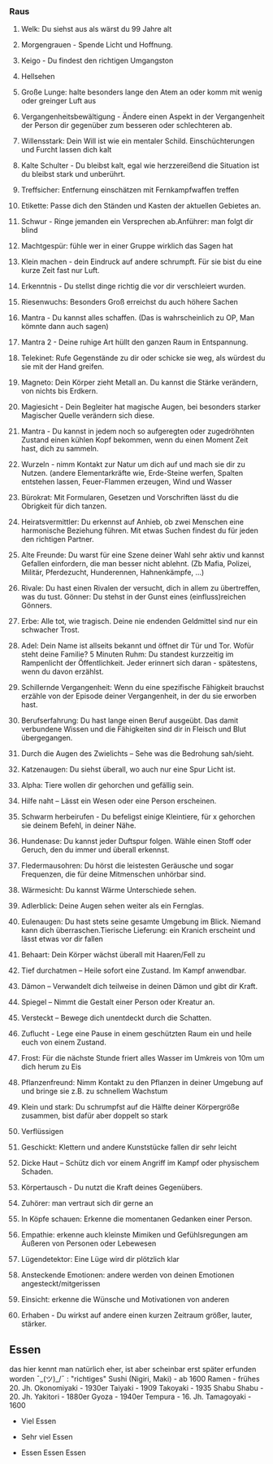 ### Raus

1. Welk: Du siehst aus als wärst du 99 Jahre alt
2. Morgengrauen - Spende Licht und Hoffnung.
3. Keigo - Du findest den richtigen Umgangston <!-- https://de.wikipedia.org/wiki/Japanische_H%C3%B6flichkeitssprache -->
4. Hellsehen
5. Große Lunge: halte besonders lange den Atem an oder komm mit wenig oder greinger Luft aus
6. Vergangenheitsbewältigung - Ändere einen Aspekt in der Vergangenheit der Person dir gegenüber zum besseren oder schlechteren ab. 
7. Willensstark: Dein Will ist wie ein mentaler Schild. Einschüchterungen und Furcht lassen dich kalt 
8. Kalte Schulter - Du bleibst kalt, egal wie herzzereißend die Situation ist du bleibst stark und unberührt. 
9. Treffsicher: Entfernung einschätzen mit Fernkampfwaffen treffen 
10. Etikette: Passe dich den Ständen und Kasten der aktuellen Gebietes an. 
11. Schwur - Ringe jemanden ein Versprechen ab.Anführer: man folgt dir blind 
12. Machtgespür: fühle wer in einer Gruppe wirklich das Sagen hat 
13. Klein machen - dein Eindruck auf andere schrumpft. Für sie bist du eine kurze Zeit fast nur Luft. 
14. Erkenntnis - Du stellst dinge richtig die vor dir verschleiert wurden. 
15. Riesenwuchs: Besonders Groß erreichst du auch höhere Sachen 
16. Mantra - Du kannst alles schaffen. (Das is wahrscheinlich zu OP, Man kömnte dann auch sagen) 
17. Mantra 2 - Deine ruhige Art hüllt den ganzen Raum in Entspannung.
18. Telekinet: Rufe Gegenstände zu dir oder schicke sie weg, als würdest du sie mit der Hand greifen. 
19. Magneto: Dein Körper zieht Metall an. Du kannst die Stärke verändern, von nichts bis Erdkern.
20. Magiesicht - Dein Begleiter hat magische Augen, bei besonders starker Magischer Quelle verändern sich diese.
21. Mantra - Du kannst in jedem noch so aufgeregten oder zugedröhnten Zustand einen kühlen Kopf bekommen, wenn du einen Moment Zeit hast, dich zu sammeln. 
22. Wurzeln - nimm Kontakt zur Natur um dich auf und mach sie dir zu Nutzen. (andere Elementarkräfte wie, Erde-Steine werfen, Spalten entstehen lassen, Feuer-Flammen erzeugen, Wind und Wasser
23. Bürokrat: Mit Formularen, Gesetzen und Vorschriften lässt du die Obrigkeit für dich tanzen.  
24. Heiratsvermittler: Du erkennst auf Anhieb, ob zwei Menschen eine harmonische Beziehung führen. Mit etwas Suchen findest du für jeden den richtigen Partner.  
25. Alte Freunde: Du warst für eine Szene deiner Wahl sehr aktiv und kannst Gefallen einfordern, die man besser nicht ablehnt. (Zb Mafia, Polizei, Militär, Pferdezucht, Hunderennen, Hahnenkämpfe, ...)  
26. Rivale: Du hast einen Rivalen der versucht, dich in allem zu übertreffen, was du tust.  Gönner: Du stehst in der Gunst eines (einfluss)reichen Gönners. 
27. Erbe: Alle tot, wie tragisch. Deine nie endenden Geldmittel sind nur ein schwacher Trost. 
28. Adel: Dein Name ist allseits bekannt und öffnet dir Tür und Tor. Wofür steht deine Familie?  5 Minuten Ruhm: Du standest kurzzeitig im Rampenlicht der Öffentlichkeit. Jeder erinnert sich daran - spätestens, wenn du davon erzählst.  
29. Schillernde Vergangenheit: Wenn du eine spezifische Fähigkeit brauchst erzähle von der Episode deiner Vergangenheit, in der du sie erworben hast. 
30. Berufserfahrung: Du hast lange einen Beruf ausgeübt. Das damit verbundene Wissen und die Fähigkeiten sind dir in Fleisch und Blut übergegangen.
31. Durch die Augen des Zwielichts – Sehe was die Bedrohung sah/sieht. <!-- ? -->
32. Katzenaugen: Du siehst überall, wo auch nur eine Spur Licht ist.
33. Alpha: Tiere wollen dir gehorchen und gefällig sein.
34. Hilfe naht – Lässt ein Wesen oder eine Person erscheinen.
35. Schwarm herbeirufen - Du befeligst einige Kleintiere, für x gehorchen sie deinem Befehl, in deiner Nähe. 
36. Hundenase: Du kannst jeder Duftspur folgen. Wähle einen Stoff oder Geruch, den du immer und überall erkennst. 
37. Fledermausohren: Du hörst die leistesten Geräusche und sogar Frequenzen, die für deine Mitmenschen unhörbar sind. 
38. Wärmesicht: Du kannst Wärme Unterschiede sehen.  
39. Adlerblick: Deine Augen sehen weiter als ein Fernglas. 
40. Eulenaugen: Du hast stets seine gesamte Umgebung im Blick. Niemand kann dich überraschen.Tierische Lieferung: ein Kranich erscheint und lässt etwas vor dir fallen
41. Behaart: Dein Körper wächst überall mit Haaren/Fell zu
42. Tief durchatmen – Heile sofort eine Zustand. Im Kampf anwendbar.
43. Dämon – Verwandelt dich teilweise in deinen Dämon und gibt dir Kraft.
44. Spiegel – Nimmt die Gestalt einer Person oder Kreatur an.
45. Versteckt – Bewege dich unentdeckt durch die Schatten.
46. Zuflucht - Lege eine Pause in einem geschützten Raum ein und heile euch von einem Zustand.
47. Frost: Für die nächste Stunde friert alles Wasser im Umkreis von 10m um dich herum zu Eis
48. Pflanzenfreund: Nimm Kontakt zu den Pflanzen in deiner Umgebung auf und bringe sie z.B. zu schnellem Wachstum
49. Klein und stark: Du schrumpfst auf die Hälfte deiner Körpergröße zusammen, bist dafür aber doppelt so stark
50. Verflüssigen
51. Geschickt: Klettern und andere Kunststücke fallen dir sehr leicht
52. Dicke Haut – Schütz dich vor einem Angriff im Kampf oder physischem Schaden.
53. Körpertausch - Du nutzt die Kraft deines Gegenübers.
54. Zuhörer: man vertraut sich dir gerne an 
55. In Köpfe schauen: Erkenne die momentanen Gedanken einer Person.
56. Empathie: erkenne auch kleinste Mimiken und Gefühlsregungen am Äußeren von Personen oder Lebewesen
57. Lügendetektor: Eine Lüge wird dir plötzlich klar

58. Ansteckende Emotionen: andere werden von deinen Emotionen angesteckt/mitgerissen
59. Einsicht: erkenne die Wünsche und Motivationen von anderen
60. Erhaben - Du wirkst auf andere einen kurzen Zeitraum größer, lauter, stärker.

## Essen
das hier kennt man natürlich eher, ist aber scheinbar erst später erfunden worden ¯\_(ツ)_/¯ :
	"richtiges" Sushi (Nigiri, Maki) - ab 1600
	Ramen - frühes 20. Jh.
	Okonomiyaki - 1930er
	Taiyaki - 1909
	Takoyaki - 1935
	Shabu Shabu - 20. Jh.
	Yakitori - 1880er
	Gyoza - 1940er
	Tempura - 16. Jh.
	Tamagoyaki - 1600
	
- Viel Essen

- Sehr viel Essen

- Essen Essen Essen
